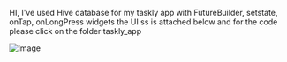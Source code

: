 HI,
I've used Hive database for my taskly app with FutureBuilder, setstate, onTap, onLongPress widgets
the UI ss is attached below and for the code please click on the folder taskly_app

![Image](https://github.com/user-attachments/assets/6e1c7fc9-936c-4fac-a699-5d1e6c83bdf9)
